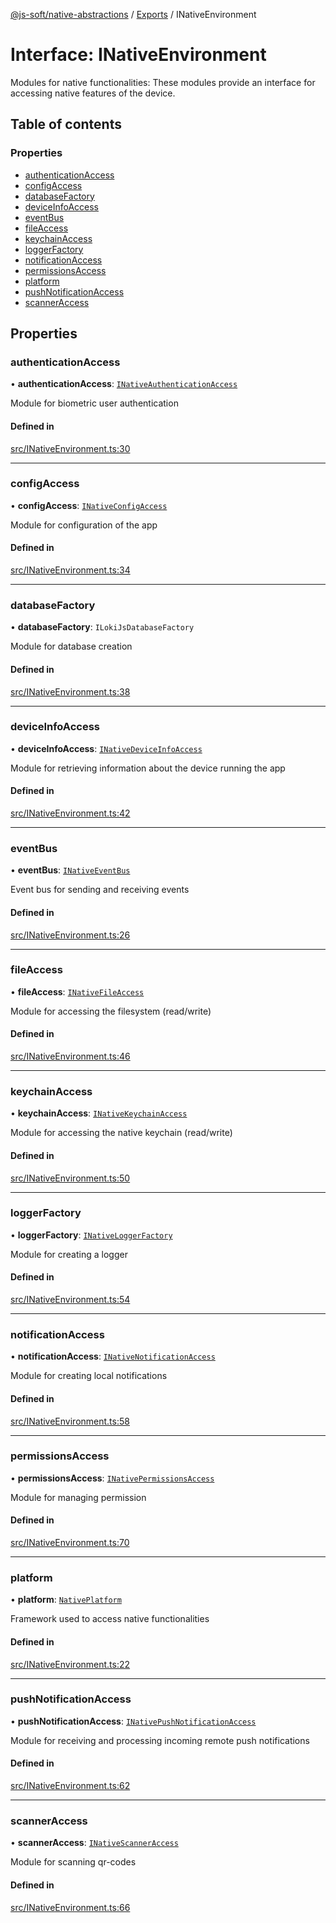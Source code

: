 [@js-soft/native-abstractions](../README.md) / [Exports](../modules.md) / INativeEnvironment

# Interface: INativeEnvironment

Modules for native functionalities: These modules provide an interface for accessing native features of the device.

## Table of contents

### Properties

- [authenticationAccess](INativeEnvironment.md#authenticationaccess)
- [configAccess](INativeEnvironment.md#configaccess)
- [databaseFactory](INativeEnvironment.md#databasefactory)
- [deviceInfoAccess](INativeEnvironment.md#deviceinfoaccess)
- [eventBus](INativeEnvironment.md#eventbus)
- [fileAccess](INativeEnvironment.md#fileaccess)
- [keychainAccess](INativeEnvironment.md#keychainaccess)
- [loggerFactory](INativeEnvironment.md#loggerfactory)
- [notificationAccess](INativeEnvironment.md#notificationaccess)
- [permissionsAccess](INativeEnvironment.md#permissionsaccess)
- [platform](INativeEnvironment.md#platform)
- [pushNotificationAccess](INativeEnvironment.md#pushnotificationaccess)
- [scannerAccess](INativeEnvironment.md#scanneraccess)

## Properties

### authenticationAccess

• **authenticationAccess**: [`INativeAuthenticationAccess`](INativeAuthenticationAccess.md)

Module for biometric user authentication

#### Defined in

[src/INativeEnvironment.ts:30](https://github.com/js-soft/ts-native-access/blob/dceb9d6/packages/abstractions/src/INativeEnvironment.ts#L30)

___

### configAccess

• **configAccess**: [`INativeConfigAccess`](INativeConfigAccess.md)

Module for configuration of the app

#### Defined in

[src/INativeEnvironment.ts:34](https://github.com/js-soft/ts-native-access/blob/dceb9d6/packages/abstractions/src/INativeEnvironment.ts#L34)

___

### databaseFactory

• **databaseFactory**: `ILokiJsDatabaseFactory`

Module for database creation

#### Defined in

[src/INativeEnvironment.ts:38](https://github.com/js-soft/ts-native-access/blob/dceb9d6/packages/abstractions/src/INativeEnvironment.ts#L38)

___

### deviceInfoAccess

• **deviceInfoAccess**: [`INativeDeviceInfoAccess`](INativeDeviceInfoAccess.md)

Module for retrieving information about the device running the app

#### Defined in

[src/INativeEnvironment.ts:42](https://github.com/js-soft/ts-native-access/blob/dceb9d6/packages/abstractions/src/INativeEnvironment.ts#L42)

___

### eventBus

• **eventBus**: [`INativeEventBus`](INativeEventBus.md)

Event bus for sending and receiving events

#### Defined in

[src/INativeEnvironment.ts:26](https://github.com/js-soft/ts-native-access/blob/dceb9d6/packages/abstractions/src/INativeEnvironment.ts#L26)

___

### fileAccess

• **fileAccess**: [`INativeFileAccess`](INativeFileAccess.md)

Module for accessing the filesystem (read/write)

#### Defined in

[src/INativeEnvironment.ts:46](https://github.com/js-soft/ts-native-access/blob/dceb9d6/packages/abstractions/src/INativeEnvironment.ts#L46)

___

### keychainAccess

• **keychainAccess**: [`INativeKeychainAccess`](INativeKeychainAccess.md)

Module for accessing the native keychain (read/write)

#### Defined in

[src/INativeEnvironment.ts:50](https://github.com/js-soft/ts-native-access/blob/dceb9d6/packages/abstractions/src/INativeEnvironment.ts#L50)

___

### loggerFactory

• **loggerFactory**: [`INativeLoggerFactory`](INativeLoggerFactory.md)

Module for creating a logger

#### Defined in

[src/INativeEnvironment.ts:54](https://github.com/js-soft/ts-native-access/blob/dceb9d6/packages/abstractions/src/INativeEnvironment.ts#L54)

___

### notificationAccess

• **notificationAccess**: [`INativeNotificationAccess`](INativeNotificationAccess.md)

Module for creating local notifications

#### Defined in

[src/INativeEnvironment.ts:58](https://github.com/js-soft/ts-native-access/blob/dceb9d6/packages/abstractions/src/INativeEnvironment.ts#L58)

___

### permissionsAccess

• **permissionsAccess**: [`INativePermissionsAccess`](INativePermissionsAccess.md)

Module for managing permission

#### Defined in

[src/INativeEnvironment.ts:70](https://github.com/js-soft/ts-native-access/blob/dceb9d6/packages/abstractions/src/INativeEnvironment.ts#L70)

___

### platform

• **platform**: [`NativePlatform`](../enums/NativePlatform.md)

Framework used to access native functionalities

#### Defined in

[src/INativeEnvironment.ts:22](https://github.com/js-soft/ts-native-access/blob/dceb9d6/packages/abstractions/src/INativeEnvironment.ts#L22)

___

### pushNotificationAccess

• **pushNotificationAccess**: [`INativePushNotificationAccess`](INativePushNotificationAccess.md)

Module for receiving and processing incoming remote push notifications

#### Defined in

[src/INativeEnvironment.ts:62](https://github.com/js-soft/ts-native-access/blob/dceb9d6/packages/abstractions/src/INativeEnvironment.ts#L62)

___

### scannerAccess

• **scannerAccess**: [`INativeScannerAccess`](INativeScannerAccess.md)

Module for scanning qr-codes

#### Defined in

[src/INativeEnvironment.ts:66](https://github.com/js-soft/ts-native-access/blob/dceb9d6/packages/abstractions/src/INativeEnvironment.ts#L66)
